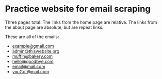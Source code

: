 # Practice website for email scraping

Three pages total. The links from the home page are relative. The links from the about page are absolute, but are repeat links.

These are all of the emails:
 - example@gmail.com
 - admin@thiswebsite.org
 - muffin@bakery.com
 - hello@goodbye.com
 - email@mail.com
 - youGot@mail.com